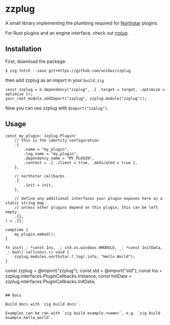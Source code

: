 # zzplug

A small library implementing the plumbing required for [Northstar](https://northstar.tf) plugins.

For Rust plugins and an engine interface, check out [rrplug](https://github.com/r2northstartools/rrplug).

## Installation

First, download the package:

```
$ zig fetch --save git+https://github.com/uniboi/zzplug
```

then add zzplug as an import in your `build.zig`

```zig
const zzplug = b.dependency("zzplug", .{ .target = target, .optimize = optimize });
your_root_module.addImport("zzplug", zzplug.module("zzplug"));
```

Now you can use zzplug with `@import("zzplug")`.

## Usage

```zig
const my_plugin: zzplug.Plugin(
    // this is the identity configuration
    .{
        .name = "my_plugin",
        .log_name = "my_plugin",
        .dependency_name = "MY_PLUGIN",
        .context = .{ .client = true, .dedicated = true },
    },

    // northstar callbacks
    .{
        .init = init,
    },

    // define any additional interfaces your plugin exposes here as a static string map
    // unless other plugins depend on this plugin, this can be left empty.
    .{},
) = .{};

comptime {
    my_plugin.embed();
}

fn init(_: *const Ins, _: std.os.windows.HMODULE, _: *const InitData, _: bool) callconv(.c) void {
    zzplug.modules.northstar.?.log(.info, "Hello World");
}
```

const zzplug = @import("zzplug");
const std = @import("std");
const Ins = zzplug.interfaces.PluginCallbacks.Instance;
const InitData = zzplug.interfaces.PluginCallbacks.InitData;
```

## Docs

Build docs with `zig build docs`.

Examples can be ran with `zig build example.<name>`, e.g. `zig build example.hello_world`.
